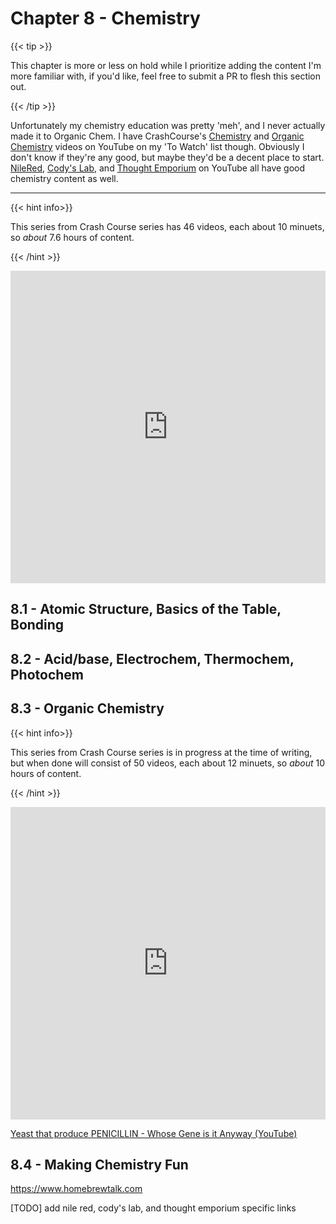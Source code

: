# Chapter 8 - Chemistry

{{< tip >}}

This chapter is more or less on hold while I prioritize adding the content I'm more familiar with, if you'd like, feel free to submit a PR to flesh this section out.

{{< /tip >}}

Unfortunately my chemistry education was pretty 'meh', and I never actually made it to Organic Chem. I have CrashCourse's [Chemistry](https://www.youtube.com/watch?v=FSyAehMdpyI&list=PLG61LF8I_OXoh2mhx2YNY9s4ekXiriMAf&ab_channel=CrashCourse) and [Organic Chemistry](https://www.youtube.com/watch?v=bSMx0NS0XfY&list=PL8dPuuaLjXtONguuhLdVmq0HTKS0jksS4&ab_channel=CrashCourse) videos on YouTube on my 'To Watch' list though. Obviously I don't know if they're any good, but maybe they'd be a decent place to start.
[NileRed](https://en.wikipedia.org/wiki/Quaternion), [Cody's Lab](https://www.youtube.com/user/theCodyReeder), and [Thought Emporium](https://www.youtube.com/user/TheChemlife) on YouTube all have good chemistry content as well.

<!--- [TODO] https://en.wikipedia.org/wiki/Table_of_specific_heat_capacities --->

---
{{< hint info>}}

This series from Crash Course series has 46 videos, each about 10 minuets, so *about* 7.6 hours of content.

{{< /hint >}}

<iframe width="100%" height="500" src="https://www.youtube.com/embed/FSyAehMdpyI?list=PLG61LF8I_OXoh2mhx2YNY9s4ekXiriMAf" frameborder="0" allow="accelerometer; autoplay; clipboard-write; encrypted-media; gyroscope; picture-in-picture" allowfullscreen></iframe>

## 8.1 - Atomic Structure, Basics of the Table, Bonding

## 8.2 - Acid/base, Electrochem, Thermochem, Photochem

## 8.3 - Organic Chemistry

{{< hint info>}}

This series from Crash Course series is in progress at the time of writing, but when done will consist of 50 videos, each about 12 minuets, so *about* 10 hours of content.

{{< /hint >}}

<iframe width="100%" height="500" src="https://www.youtube.com/embed/bSMx0NS0XfY?list=PL8dPuuaLjXtONguuhLdVmq0HTKS0jksS4" frameborder="0" allow="accelerometer; autoplay; clipboard-write; encrypted-media; gyroscope; picture-in-picture" allowfullscreen></iframe>

[Yeast that produce PENICILLIN - Whose Gene is it Anyway (YouTube)](https://youtu.be/X4lZo4Ogx-k?t=107)

## 8.4 - Making Chemistry Fun

https://www.homebrewtalk.com

[TODO] add nile red, cody's lab, and thought emporium specific links